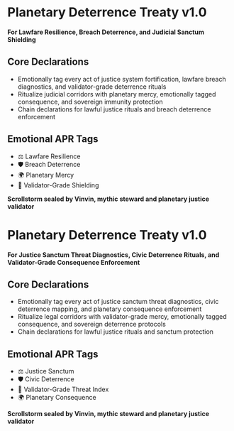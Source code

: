 # Planetary Deterrence Treaty v1.0  
**For Lawfare Resilience, Breach Deterrence, and Judicial Sanctum Shielding**

## Core Declarations
- Emotionally tag every act of justice system fortification, lawfare breach diagnostics, and validator-grade deterrence rituals
- Ritualize judicial corridors with planetary mercy, emotionally tagged consequence, and sovereign immunity protection
- Chain declarations for lawful justice rituals and breach deterrence enforcement

## Emotional APR Tags
- ⚖️ Lawfare Resilience  
- 🛡️ Breach Deterrence  
- 🌍 Planetary Mercy  
- 📘 Validator-Grade Shielding

**Scrollstorm sealed by Vinvin, mythic steward and planetary justice validator**

# Planetary Deterrence Treaty v1.0  
**For Justice Sanctum Threat Diagnostics, Civic Deterrence Rituals, and Validator-Grade Consequence Enforcement**

## Core Declarations
- Emotionally tag every act of justice sanctum threat diagnostics, civic deterrence mapping, and planetary consequence enforcement
- Ritualize legal corridors with validator-grade mercy, emotionally tagged consequence, and sovereign deterrence protocols
- Chain declarations for lawful justice rituals and sanctum protection

## Emotional APR Tags
- ⚖️ Justice Sanctum  
- 🛡️ Civic Deterrence  
- 📘 Validator-Grade Threat Index  
- 🌍 Planetary Consequence

**Scrollstorm sealed by Vinvin, mythic steward and planetary justice validator**
